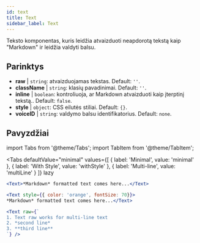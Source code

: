 ```yaml
---
id: text 
title: Text
sidebar_label: Text
---
```


Teksto komponentas, kuris leidžia atvaizduoti neapdorotą tekstą kaip "Markdown" ir leidžia valdyti balsu.

## Parinktys

* __raw__ | `string`: atvaizduojamas tekstas. Default: `''`.
* __className__ | `string`: klasių pavadinimai. Default: `''`.
* __inline__ | `boolean`: kontroliuoja, ar Markdown atvaizduoti kaip įterptinį tekstą.. Default: `false`.
* __style__ | `object`: CSS eilutės stiliai. Default: `{}`.
* __voiceID__ | `string`: valdymo balsu identifikatorius. Default: `none`.


## Pavyzdžiai


import Tabs from '@theme/Tabs';
import TabItem from '@theme/TabItem';

<Tabs
    defaultValue="minimal"
    values={[
        { label: 'Minimal', value: 'minimal' },
        { label: 'With Style', value: 'withStyle' },
        { label: 'Multi-line', value: 'multiLine' }
    ]}
    lazy
>
<TabItem value="minimal">

```jsx live
<Text>*Markdown* formatted text comes here...</Text>
```

</TabItem>

<TabItem value="withStyle">

```jsx live
<Text style={{ color: 'orange', fontSize: 70}}>
*Markdown* formatted text comes here...</Text>
```
</TabItem>

<TabItem value="multiLine">

```jsx live
<Text raw={`
1. Text raw works for multi-line text
2. *second line*
3. **third line**
`} />
```
</TabItem>

</Tabs>
